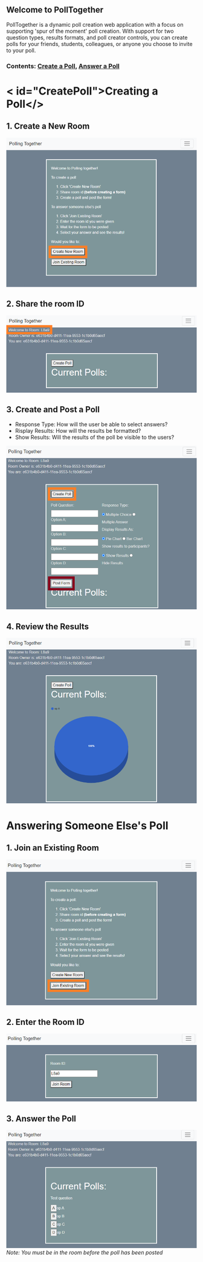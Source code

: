 ## Welcome to PollTogether

PollTogether is a dynamic poll creation web application with a focus on supporting 'spur of the moment' poll creation. With support for two question types, results formats, and poll creator controls, you can create polls for your friends, students, colleagues, or anyone you choose to invite to your poll.

### Contents: <a href="#CreatePoll">Create a Poll</a>, <a href="#AnswerPoll">Answer a Poll</a>

# < id="CreatePoll">Creating a Poll</>

## 1. Create a New Room

![Create A Room](./README_assests/createRoom.png)

## 2. Share the room ID

![Share Room ID](./README_assests/roomID.png)

## 3. Create and Post a Poll
- Response Type: How will the user be able to select answers?
- Risplay Results: How will the results be formatted?
- Show Results: Will the results of the poll be visible to the users?

![Create the Poll](./README_assests/createPoll.png)

## 4. Review the Results

![View Results](./README_assests/results.png)



# <div id="AnswerPoll">Answering Someone Else's Poll</div>

## 1. Join an Existing Room

![Join a Room](./README_assests/joinRoom.png)

## 2. Enter the Room ID

![Enter the Room ID](./README_assests/enterID.png)

## 3. Answer the Poll
![Answer the poll](./README_assests/answerPoll.png)
<br>
<i>Note: You must be in the room before the poll has been posted</i>
